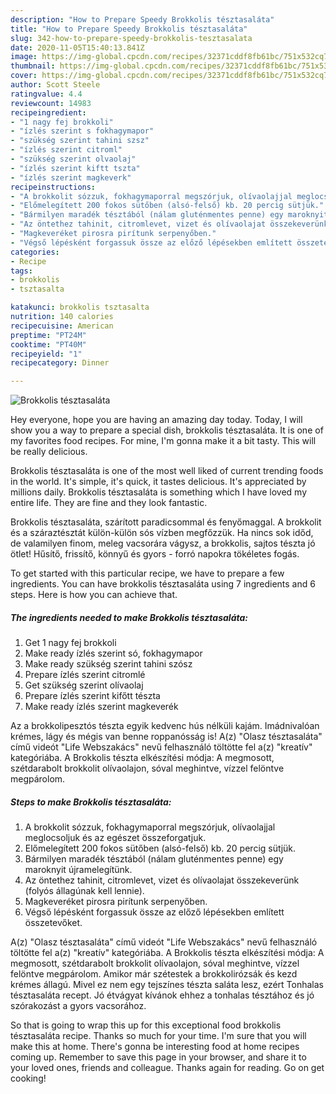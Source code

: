 ```yaml
---
description: "How to Prepare Speedy Brokkolis tésztasaláta"
title: "How to Prepare Speedy Brokkolis tésztasaláta"
slug: 342-how-to-prepare-speedy-brokkolis-tesztasalata
date: 2020-11-05T15:40:13.841Z
image: https://img-global.cpcdn.com/recipes/32371cddf8fb61bc/751x532cq70/brokkolis-tesztasalata-recept-foto.jpg
thumbnail: https://img-global.cpcdn.com/recipes/32371cddf8fb61bc/751x532cq70/brokkolis-tesztasalata-recept-foto.jpg
cover: https://img-global.cpcdn.com/recipes/32371cddf8fb61bc/751x532cq70/brokkolis-tesztasalata-recept-foto.jpg
author: Scott Steele
ratingvalue: 4.4
reviewcount: 14983
recipeingredient:
- "1 nagy fej brokkoli"
- "ízlés szerint s fokhagymapor"
- "szükség szerint tahini szsz"
- "ízlés szerint citroml"
- "szükség szerint olvaolaj"
- "ízlés szerint kiftt tszta"
- "ízlés szerint magkeverk"
recipeinstructions:
- "A brokkolit sózzuk, fokhagymaporral megszórjuk, olívaolajjal meglocsoljuk és az egészet összeforgatjuk."
- "Előmelegített 200 fokos sütőben (alsó-felső) kb. 20 percig sütjük."
- "Bármilyen maradék tésztából (nálam gluténmentes penne) egy maroknyit újramelegítünk."
- "Az öntethez tahinit, citromlevet, vizet és olívaolajat összekeverünk (folyós állagúnak kell lennie)."
- "Magkeveréket pirosra pirítunk serpenyőben."
- "Végső lépésként forgassuk össze az előző lépésekben említett összetevőket."
categories:
- Recipe
tags:
- brokkolis
- tsztasalta

katakunci: brokkolis tsztasalta 
nutrition: 140 calories
recipecuisine: American
preptime: "PT24M"
cooktime: "PT40M"
recipeyield: "1"
recipecategory: Dinner

---
```



![Brokkolis tésztasaláta](https://img-global.cpcdn.com/recipes/32371cddf8fb61bc/751x532cq70/brokkolis-tesztasalata-recept-foto.jpg)

Hey everyone, hope you are having an amazing day today. Today, I will show you a way to prepare a special dish, brokkolis tésztasaláta. It is one of my favorites food recipes. For mine, I'm gonna make it a bit tasty. This will be really delicious.

Brokkolis tésztasaláta is one of the most well liked of current trending foods in the world. It's simple, it's quick, it tastes delicious. It's appreciated by millions daily. Brokkolis tésztasaláta is something which I have loved my entire life. They are fine and they look fantastic.

Brokkolis tésztasaláta, szárított paradicsommal és fenyőmaggal. A brokkolit és a száraztésztát külön-külön sós vízben megfőzzük. Ha nincs sok időd, de valamilyen finom, meleg vacsorára vágysz, a brokkolis, sajtos tészta jó ötlet! Hűsítő, frissítő, könnyű és gyors - forró napokra tökéletes fogás.


To get started with this particular recipe, we have to prepare a few ingredients. You can have brokkolis tésztasaláta using 7 ingredients and 6 steps. Here is how you can achieve that.

<!--inarticleads1-->

##### The ingredients needed to make Brokkolis tésztasaláta:

1. Get 1 nagy fej brokkoli
1. Make ready ízlés szerint só, fokhagymapor
1. Make ready szükség szerint tahini szósz
1. Prepare ízlés szerint citromlé
1. Get szükség szerint olívaolaj
1. Prepare ízlés szerint kifőtt tészta
1. Make ready ízlés szerint magkeverék


Az a brokkolipesztós tészta egyik kedvenc hús nélküli kajám. Imádnivalóan krémes, lágy és mégis van benne roppanósság is! A(z) &#34;Olasz tésztasaláta&#34; című videót &#34;Life Webszakács&#34; nevű felhasználó töltötte fel a(z) &#34;kreatív&#34; kategóriába. A Brokkolis tészta elkészítési módja: A megmosott, szétdarabolt brokkolit olívaolajon, sóval meghintve, vízzel felöntve megpárolom. 

<!--inarticleads2-->

##### Steps to make Brokkolis tésztasaláta:

1. A brokkolit sózzuk, fokhagymaporral megszórjuk, olívaolajjal meglocsoljuk és az egészet összeforgatjuk.
1. Előmelegített 200 fokos sütőben (alsó-felső) kb. 20 percig sütjük.
1. Bármilyen maradék tésztából (nálam gluténmentes penne) egy maroknyit újramelegítünk.
1. Az öntethez tahinit, citromlevet, vizet és olívaolajat összekeverünk (folyós állagúnak kell lennie).
1. Magkeveréket pirosra pirítunk serpenyőben.
1. Végső lépésként forgassuk össze az előző lépésekben említett összetevőket.


A(z) &#34;Olasz tésztasaláta&#34; című videót &#34;Life Webszakács&#34; nevű felhasználó töltötte fel a(z) &#34;kreatív&#34; kategóriába. A Brokkolis tészta elkészítési módja: A megmosott, szétdarabolt brokkolit olívaolajon, sóval meghintve, vízzel felöntve megpárolom. Amikor már szétestek a brokkolirózsák és kezd krémes állagú. Mivel ez nem egy tejszínes tészta saláta lesz, ezért Tonhalas tésztasaláta recept. Jó étvágyat kívánok ehhez a tonhalas tésztához és jó szórakozást a gyors vacsorához. 

So that is going to wrap this up for this exceptional food brokkolis tésztasaláta recipe. Thanks so much for your time. I'm sure that you will make this at home. There's gonna be interesting food at home recipes coming up. Remember to save this page in your browser, and share it to your loved ones, friends and colleague. Thanks again for reading. Go on get cooking!
